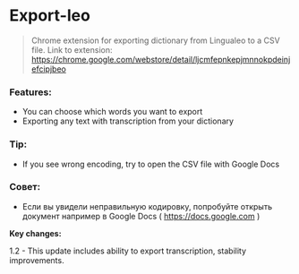 # Export-leo

> Chrome extension for exporting dictionary from Lingualeo to a CSV file.
> Link to extension: https://chrome.google.com/webstore/detail/ljcmfepnkepjmnnokpdeinjefcipjbeo

### Features:
- You can choose which words you want to export
- Exporting any text with transcription from your dictionary

### Tip:
- If you see wrong encoding, try to open the CSV file with Google Docs

### Совет:
- Если вы увидели неправильную кодировку, попробуйте открыть документ например в Google Docs ( https://docs.google.com )


**Key changes:**


1.2 - This update includes ability to export transcription, stability improvements.
